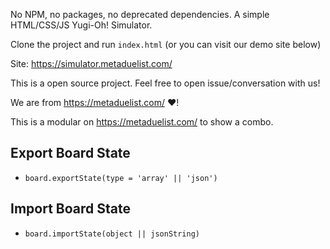 No NPM, no packages, no deprecated dependencies. A simple HTML/CSS/JS Yugi-Oh! Simulator.

Clone the project and run `index.html` (or you can visit our demo site below)

Site: https://simulator.metaduelist.com/

This is a open source project. Feel free to open issue/conversation with us!

We are from https://metaduelist.com/ ❤️!

This is a modular on https://metaduelist.com/ to show a combo.

## Export Board State

- `board.exportState(type = 'array' || 'json')`

## Import Board State

- `board.importState(object || jsonString)`
